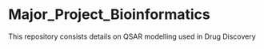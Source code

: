 # Major_Project_Bioinformatics
This repository consists details on QSAR modelling used in Drug Discovery
